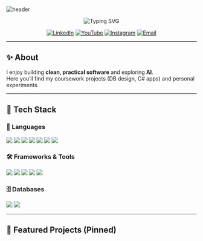 <!-- Header -->
![header](https://capsule-render.vercel.app/api?type=waving&height=230&color=0:ff2e7a,100:a86bff&text=httpLubana&fontColor=ffffff&fontSize=60&fontAlignY=35&desc=Computer%20Engineering%20@%20Sakarya%20•%20AI%20Enthusiast&descAlignY=60)

<!-- Typing line -->
<p align="center">
  <img src="https://readme-typing-svg.demolab.com?font=Fira+Code&pause=1000&center=true&vCenter=true&width=720&lines=Building+smart+%26+creative+things+with+code;C%23+•+C%2B%2B+•+Java+•+Python+•+SQL;AI+•+Databases+•+Desktop%2FWeb" alt="Typing SVG" />
</p>

<div align="center">

[![LinkedIn](https://img.shields.io/badge/LinkedIn-0A66C2?style=for-the-badge&logo=linkedin&logoColor=white)](https://linkedin.com/in/httplubana)
[![YouTube](https://img.shields.io/badge/YouTube-FF0000?style=for-the-badge&logo=youtube&logoColor=white)](https://youtube.com/@httpLubana)
[![Instagram](https://img.shields.io/badge/Instagram-E4405F?style=for-the-badge&logo=instagram&logoColor=white)](https://instagram.com/httpLubana)
[![Email](https://img.shields.io/badge/Email-homslubana%40gmail.com-D14836?style=for-the-badge&logo=gmail&logoColor=white)](mailto:homslubana@gmail.com)

</div>

---

## ✨ About
I enjoy building **clean, practical software** and exploring **AI**.  
Here you’ll find my coursework projects (DB design, C# apps) and personal experiments.

---

## 🧰 Tech Stack

### 🚀 Languages
<p>
  <img src="https://img.shields.io/badge/C%23-239120?style=for-the-badge&logo=c-sharp&logoColor=white" />
  <img src="https://img.shields.io/badge/C-00599C?style=for-the-badge&logo=c&logoColor=white" />
  <img src="https://img.shields.io/badge/C++-00599C?style=for-the-badge&logo=cplusplus&logoColor=white" />
  <img src="https://img.shields.io/badge/Java-ED8B00?style=for-the-badge&logo=java&logoColor=white" />
  <img src="https://img.shields.io/badge/Python-3776AB?style=for-the-badge&logo=python&logoColor=white" />
  <img src="https://img.shields.io/badge/JavaScript-F7DF1E?style=for-the-badge&logo=javascript&logoColor=black" />
  <img src="https://img.shields.io/badge/SQL-4479A1?style=for-the-badge&logo=database&logoColor=white" />
</p>

### 🛠️ Frameworks & Tools
<p>
  <img src="https://img.shields.io/badge/.NET-512BD4?style=for-the-badge&logo=dotnet&logoColor=white" />
  <img src="https://img.shields.io/badge/Git-F05032?style=for-the-badge&logo=git&logoColor=white" />
  <img src="https://img.shields.io/badge/GitHub-181717?style=for-the-badge&logo=github&logoColor=white" />
  <img src="https://img.shields.io/badge/VS%20Code-007ACC?style=for-the-badge&logo=visualstudiocode&logoColor=white" />
  <img src="https://img.shields.io/badge/Visual%20Studio-5C2D91?style=for-the-badge&logo=visualstudio&logoColor=white" />
</p>

### 🗄️ Databases
<p>
  <img src="https://img.shields.io/badge/MySQL-4479A1?style=for-the-badge&logo=mysql&logoColor=white" />
  <img src="https://img.shields.io/badge/SQL%20Server-CC2927?style=for-the-badge&logo=microsoftsqlserver&logoColor=white" />
</p>

---

## 📌 Featured Projects (Pinned)
<p align="center">
  <a href="https://github.com/httpLubana/Hairdre
